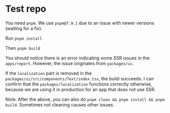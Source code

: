 # Test repo

You need `pnpm`. We use `pnpm@7.9.1` due to an issue with newer versions (waiting for a fix).

Run `pnpm install`

Then `pnpm build`

You should notice there is an error indicating some SSR issues in the `apps/report`. However, the issue originates from `packages/ui`.

If the `localization` part is removed in the `packages/ui/src/components/Text/index.tsx`, the build succeeds. I can confirm that the `packages/localization` functions correctly otherwise, because we are using it in production for an app that does not use SSR.

Note: After the above, you can also do `pnpm clean && pnpm install && pnpm build`. Sometimes not cleaning causes other issues.

